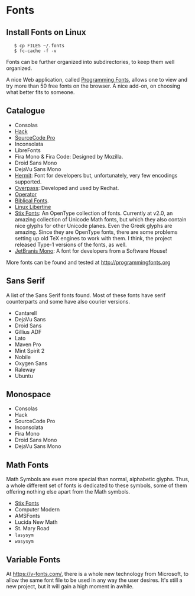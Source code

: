 Fonts
=====

Install Fonts on Linux
----------------------

```
   $ cp FILES ~/.fonts
   $ fc-cache -f -v
```

Fonts can be further organized into subdirectories, to keep them well organized.

A nice Web application, called [Programming Fonts](https://app.programmingfonts.org/),
allows one to view and try more than 50 free fonts on the browser.  A nice
add-on, on choosing what better fits to someone.


Catalogue
---------

 - Consolas
 - [Hack](http://sourcefoundry.org/hack/)
 - [SourceCode Pro](https://www.google.com/fonts/specimen/Source+Code+Pro)
 - Inconsolata
 - LibreFonts
 - Fira Mono & Fira Code:
   Designed by Mozilla.
 - Droid Sans Mono
 - DejaVu Sans Mono
 - [Hermit](https://pcaro.es/p/hermit/):  Font for developers but,
   unfortunately, very few encodings supported.
 - [Overpass](http://overpassfont.org/):  Developed and used by Redhat.
 - [Operator](http://www.typography.com/fonts/operator/)
 - [Biblical Fonts](http://www.sbl-site.org/educational/BiblicalFonts_SBLBibLit.aspx).
 - [Linux Libertine](http://www.linuxlibertine.org/)
 - [Stix Fonts](http://www.stixfonts.org/):
   An OpenType collection of fonts.
   Currently at v2.0, an amazing collection of Unicode Math fonts, but which
   they also contain nice glyphs for other Unicode planes.  Even the Greek
   glyphs are amazing.
   Since they are OpenType fonts, there are some problems setting up old TeX
   engines to work with them.  I think, the project released Type-1 versions of
   the fonts, as well.
 - [JetBranis Mono](https://www.jetbrains.com/lp/mono/):
   A font for developers from a Software House!

More fonts can be found and tested at <http://programmingfonts.org>


Sans Serif
----------

A list of the Sans Serif fonts found.  Most of these fonts have serif
counterparts and some have also courier versions.

 - Cantarell
 - DejaVu Sans
 - Droid Sans
 - Gillius ADF
 - Lato
 - Maven Pro
 - Mint Spirit 2
 - Nobile
 - Oxygen Sans
 - Raleway
 - Ubuntu


Monospace
---------

 - Consolas
 - Hack
 - SourceCode Pro
 - Inconsolata
 - Fira Mono
 - Droid Sans Mono
 - DejaVu Sans Mono


Math Fonts
----------

Math Symbols are even more special than normal, alphabetic glyphs.
Thus, a whole different set of fonts is dedicated to these symbols,
some of them offering nothing else apart from the Math symbols.

 - [Stix Fonts](http://www.stixfonts.org/)
 - Computer Modern
 - AMSFonts
 - Lucida New Math
 - St. Mary Road
 - `lasysym`
 - `wasysym`

Variable Fonts
--------------

At <https://v-fonts.com/>, there is a whole new technology from Microsoft, to
allow the same font file to be used in any way the user desires.  It's still a
new project, but it will gain a high moment in awhile.
